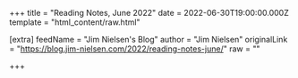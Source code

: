 
+++
title = "Reading Notes, June 2022"
date = 2022-06-30T19:00:00.000Z
template = "html_content/raw.html"

[extra]
feedName = "Jim Nielsen's Blog"
author = "Jim Nielsen"
originalLink = "https://blog.jim-nielsen.com/2022/reading-notes-june/"
raw = ""

+++

